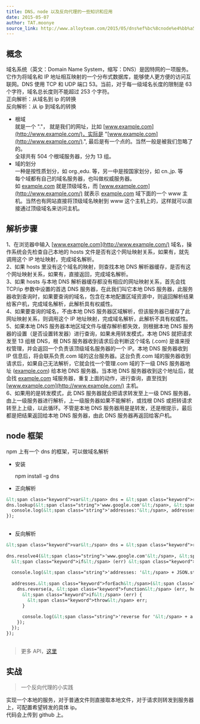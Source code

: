 ```yaml
---
title: DNS，node 以及反向代理的一些知识和应用
date: 2015-05-07
author: TAT.moonye
source_link: http://www.alloyteam.com/2015/05/dns%ef%bc%8cnode%e4%bb%a5%e5%8f%8a%e5%8f%8d%e5%90%91%e4%bb%a3%e7%90%86%e7%9a%84%e4%b8%80%e4%ba%9b%e7%9f%a5%e8%af%86%e5%92%8c%e5%ba%94%e7%94%a8/
---
```


<!-- {% raw %} - for jekyll -->

## 概念

域名系统（英文：Domain Name System，缩写：DNS）是因特网的一项服务。它作为将域名和 IP 地址相互映射的一个分布式数据库，能够使人更方便的访问互联网。DNS 使用 TCP 和 UDP 端口 53。当前，对于每一级域名长度的限制是 63 个字符，域名总长度则不能超过 253 个字符。  
正向解析：从域名到 ip 的转换  
反向解析：从 ip 到域名的转换

-   根域  
    就是一个 "."， 就是我们的网址，比如 [www.example.com](http://www.example.com/)，实际是 "[www.example.com](http://www.example.com/).", 最后是有一个点的。当然一般是被我们忽略了的。  
    全球共有 504 个根域服务器，分为 13 组。
-   域的划分  
    一种是按性质划分，如 org.,edu. 等，另一中是按国家划分，如 cn.,jp. 等  
    每个域都有自己的域名服务器，也叫做权威服务器。  
    如 [example.com](http://example.com/) 就是顶级域名，而 [www.example.com](http://www.example.com/) 就表示 [example.com](http://example.com/) 域下面的一个 www 主机。当然也有网站直接将顶级域名映射到 www 这个主机上的，这样就可以直接通过顶级域名来访问主机。

## 解析步骤

1、在浏览器中输入 [www.example.com](http://www.example.com/) 域名，操作系统会先检查自己本地的 hosts 文件是否有这个网址映射关系，如果有，就先调用这个 IP 地址映射，完成域名解析。  
2、如果 hosts 里没有这个域名的映射，则查找本地 DNS 解析器缓存，是否有这个网址映射关系，如果有，直接返回，完成域名解析。  
3、如果 hosts 与本地 DNS 解析器缓存都没有相应的网址映射关系，首先会找 TCP/ip 参数中设置的首选 DNS 服务器，在此我们叫它本地 DNS 服务器，此服务器收到查询时，如果要查询的域名，包含在本地配置区域资源中，则返回解析结果给客户机，完成域名解析，此解析具有权威性。  
4、如果要查询的域名，不由本地 DNS 服务器区域解析，但该服务器已缓存了此网址映射关系，则调用这个 IP 地址映射，完成域名解析，此解析不具有权威性。  
5、如果本地 DNS 服务器本地区域文件与缓存解析都失效，则根据本地 DNS 服务器的设置（是否设置转发器）进行查询，如果未用转发模式，本地 DNS 就把请求发至 13 组根 DNS，根 DNS 服务器收到请求后会判断这个域名 (.com) 是谁来授权管理，并会返回一个负责该顶级域名服务器的一个 IP。本地 DNS 服务器收到 IP 信息后，将会联系负责.com 域的这台服务器。这台负责.com 域的服务器收到请求后，如果自己无法解析，它就会找一个管理.com 域的下一级 DNS 服务器地址 ([example.com](http://example.com)) 给本地 DNS 服务器。当本地 DNS 服务器收到这个地址后，就会找 [example.com](http://example.com/) 域服务器，重复上面的动作，进行查询，直至找到 [www.example.com](http://www.example.com/) 主机。  
6、如果用的是转发模式，此 DNS 服务器就会把请求转发至上一级 DNS 服务器，由上一级服务器进行解析，上一级服务器如果不能解析，或找根 DNS 或把转请求转至上上级，以此循环。不管是本地 DNS 服务器用是是转发，还是根提示，最后都是把结果返回给本地 DNS 服务器，由此 DNS 服务器再返回给客户机。

## node 框架

npm 上有一个 dns 的框架，可以做域名解析

-   安装


    npm install -g dns 
     

-   正向解析

```html
&lt;span class="keyword">var&lt;/span> dns = &lt;span class="keyword">require&lt;/span>(&lt;span class="string">'dns'&lt;/span>);
dns.lookup(&lt;span class="string">'www.google.com'&lt;/span>, &lt;span class="keyword">function&lt;/span> onLookup(err, addresses, family) {
  console.log(&lt;span class="string">'addresses:'&lt;/span>, addresses);
});
 
```

-   反向解析

```html
&lt;span class="keyword">var&lt;/span> dns = &lt;span class="keyword">require&lt;/span>(&lt;span class="string">'dns'&lt;/span>);
 
dns.resolve4(&lt;span class="string">'www.google.com'&lt;/span>, &lt;span class="keyword">function&lt;/span> (err, addresses) {
  &lt;span class="keyword">if&lt;/span> (err) &lt;span class="keyword">throw&lt;/span> err;
 
  console.log(&lt;span class="string">'addresses: '&lt;/span> + JSON.stringify(addresses));
 
  addresses.&lt;span class="keyword">forEach&lt;/span>(&lt;span class="keyword">function&lt;/span> (a) {
    dns.reverse(a, &lt;span class="keyword">function&lt;/span> (err, hostnames) {
      &lt;span class="keyword">if&lt;/span> (err) {
        &lt;span class="keyword">throw&lt;/span> err;
      }
 
      console.log(&lt;span class="string">'reverse for '&lt;/span> + a + &lt;span class="string">': '&lt;/span> + JSON.stringify(hostnames));
    });
  });
});
 
```

> 更多 API，[这里](https://nodejs.org/api/dns.html)

## 实战

> 一个反向代理的小实践

实现一个本地的服务，对于普通文件则直接取本地文件，对于请求则转发到服务器上，可配置希望转发的具体 ip。  
代码会上传到 github 上。


<!-- {% endraw %} - for jekyll -->